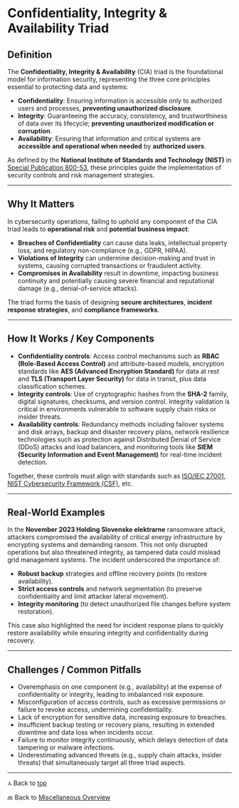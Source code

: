 # Confidentiality, Integrity & Availability Triad

## Definition

The **Confidentiality, Integrity & Availability** (CIA) triad is the foundational model for information security, representing the three core principles essential to protecting data and systems:
- **Confidentiality**: Ensuring information is accessible only to authorized users and processes, **preventing unauthorized disclosure**.
- **Integrity**: Guaranteeing the accuracy, consistency, and trustworthiness of data over its lifecycle; **preventing unauthorized modification or corruption**.
- **Availability**: Ensuring that information and critical systems are **accessible and operational when needed** by **authorized users**.

As defined by the **National Institute of Standards and Technology (NIST)** in [Special Publication 800-53](https://csrc.nist.gov/pubs/sp/800/53/r5/upd1/final), these principles guide the implementation of security controls and risk management strategies.

---

## Why It Matters

In cybersecurity operations, failing to uphold any component of the CIA triad leads to **operational risk** and **potential business impact**:
- **Breaches of Confidentiality** can cause data leaks, intellectual property loss, and regulatory non-compliance (e.g., GDPR, HIPAA).
- **Violations of Integrity** can undermine decision-making and trust in systems, causing corrupted transactions or fraudulent activity.
- **Compromises in Availability** result in downtime, impacting business continuity and potentially causing severe financial and reputational damage (e.g., denial-of-service attacks).

The triad forms the basis of designing **secure architectures**, **incident response strategies**, and **compliance frameworks**.

---

## How It Works / Key Components

- **Confidentiality controls**: Access control mechanisms such as **RBAC (Role-Based Access Control)** and attribute-based models, encryption standards like **AES (Advanced Encryption Standard)** for data at rest and **TLS (Transport Layer Security)** for data in transit, plus data classification schemes. 
- **Integrity controls**: Use of cryptographic hashes from the **SHA-2** family, digital signatures, checksums, and version control. Integrity validation is critical in environments vulnerable to software supply chain risks or insider threats. 
- **Availability controls**: Redundancy methods including failover systems and disk arrays, backup and disaster recovery plans, network resilience technologies such as protection against Distributed Denial of Service (DDoS) attacks and load balancers, and monitoring tools like **SIEM (Security Information and Event Management)** for real-time incident detection. 

Together, these controls must align with standards such as [ISO/IEC 27001](https://www.iso.org/standard/27001), [NIST Cybersecurity Framework (CSF)](https://www.nist.gov/cyberframework), etc.

---

## Real-World Examples

In the **November 2023 Holding Slovenske elektrarne** ransomware attack, attackers compromised the availability of critical energy infrastructure by encrypting systems and demanding ransom. This not only disrupted operations but also threatened integrity, as tampered data could mislead grid management systems. The incident underscored the importance of:
- **Robust backup** strategies and offline recovery points (to restore availability).
- **Strict access controls** and network segmentation (to preserve confidentiality and limit attacker lateral movement).
- **Integrity monitoring** (to detect unauthorized file changes before system restoration).

This case also highlighted the need for incident response plans to quickly restore availability while ensuring integrity and confidentiality during recovery.

---

## Challenges / Common Pitfalls

- Overemphasis on one component (e.g., availability) at the expense of confidentiality or integrity, leading to imbalanced risk exposure.
- Misconfiguration of access controls, such as excessive permissions or failure to revoke access, undermining confidentiality.
- Lack of encryption for sensitive data, increasing exposure to breaches.
- Insufficient backup testing or recovery plans, resulting in extended downtime and data loss when incidents occur.
- Failure to monitor integrity continuously, which delays detection of data tampering or malware infections.
- Underestimating advanced threats (e.g., supply chain attacks, insider threats) that simultaneously target all three triad aspects.

---

🔝 Back to [top](#confidentiality-integrity--availability-triad)

🔙 Back to [Miscellaneous Overview](README.md)
